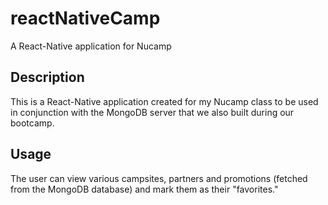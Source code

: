 # reactNativeCamp
A React-Native application for Nucamp

## Description

This is a React-Native application created for my Nucamp class to be used in conjunction with the MongoDB server that we also built during our bootcamp. 

## Usage
The user can view various campsites, partners and promotions (fetched from the MongoDB database) and mark them as their "favorites."

